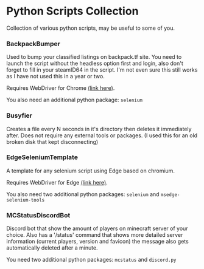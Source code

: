 # Python Scripts Collection

Collection of various python scripts, may be useful to some of you.

### BackpackBumper

Used to bump your classified listings on backpack.tf site. You need to launch the script without the headless option first and login, also don't forget to fill in your steamID64 in the script. I'm not even sure this still works as I have not used this in a year or two.

Requires WebDriver for Chrome [(link here)](https://sites.google.com/a/chromium.org/chromedriver/).

You also need an additional python package: `selenium`

### Busyfier

Creates a file every N seconds in it's directory then deletes it immediately after. Does not require any external tools or packages. (I used this for an old broken disk that kept disconnecting)

### EdgeSeleniumTemplate

A template for any selenium script using Edge based on chromium.

Requires WebDriver for Edge [(link here)](https://developer.microsoft.com/en-us/microsoft-edge/tools/webdriver/).

You also need two additional python packages: `selenium` and `msedge-selenium-tools`

### MCStatusDiscordBot

Discord bot that show the amount of players on minecraft server of your choice. Also has a '/status' command that shows more detailed server information (current players, version and favicon) the message also gets automatically deleted after a minute.

You need two additional python packages: `mcstatus` and `discord.py`
